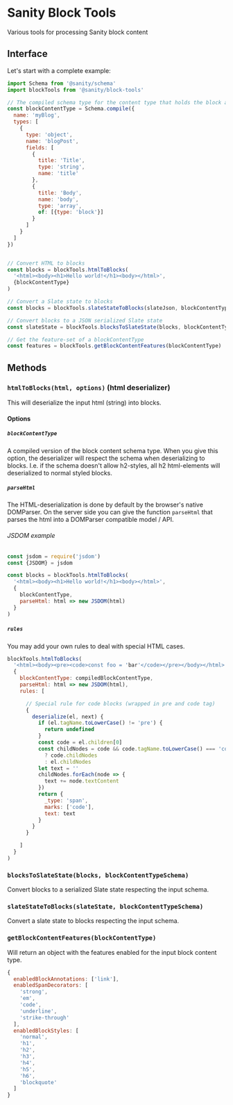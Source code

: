 # Sanity Block Tools

Various tools for processing Sanity block content

## Interface

Let's start with a complete example:

```js
import Schema from '@sanity/schema'
import blockTools from '@sanity/block-tools'

// The compiled schema type for the content type that holds the block array
const blockContentType = Schema.compile({
  name: 'myBlog',
  types: [
    {
      type: 'object',
      name: 'blogPost',
      fields: [
        {
          title: 'Title',
          type: 'string',
          name: 'title'
        },
        {
          title: 'Body',
          name: 'body',
          type: 'array',
          of: [{type: 'block'}]
        }
      ]
    }
  ]
})


// Convert HTML to blocks
const blocks = blockTools.htmlToBlocks(
  '<html><body><h1>Hello world!</h1><body></html>',
  {blockContentType}
)

// Convert a Slate state to blocks
const blocks = blockTools.slateStateToBlocks(slateJson, blockContentType)

// Convert blocks to a JSON serialized Slate state
const slateState = blockTools.blocksToSlateState(blocks, blockContentType)

// Get the feature-set of a blockContentType
const features = blockTools.getBlockContentFeatures(blockContentType)

```

## Methods

### ``htmlToBlocks(html, options)`` (html deserializer)

This will deserialize the input html (string) into blocks.

#### Options

##### ``blockContentType``

A compiled version of the block content schema type.
When you give this option, the deserializer will respect the schema when deserializing to blocks.
I.e. if the schema doesn't allow h2-styles, all h2 html-elements will deserialized to normal styled blocks.

##### ``parseHtml``
The HTML-deserialization is done by default by the browser's native DOMParser.
On the server side you can give the function ``parseHtml``
that parses the html into a DOMParser compatible model / API.


###### JSDOM example

```js
const jsdom = require('jsdom')
const {JSDOM} = jsdom

const blocks = blockTools.htmlToBlocks(
  '<html><body><h1>Hello world!</h1><body></html>',
  {
    blockContentType,
    parseHtml: html => new JSDOM(html)
  }
)


```

##### ``rules``

You may add your own rules to deal with special HTML cases.

```js
blockTools.htmlToBlocks(
  '<html><body><pre><code>const foo = 'bar'</code></pre></body></html>',
  {
    blockContentType: compiledBlockContentType,
    parseHtml: html => new JSDOM(html),
    rules: [

      // Special rule for code blocks (wrapped in pre and code tag)
      {
        deserialize(el, next) {
          if (el.tagName.toLowerCase() != 'pre') {
            return undefined
          }
          const code = el.children[0]
          const childNodes = code && code.tagName.toLowerCase() === 'code'
            ? code.childNodes
            : el.childNodes
          let text = ''
          childNodes.forEach(node => {
            text += node.textContent
          })
          return {
            _type: 'span',
            marks: ['code'],
            text: text
          }
        }
      }

    ]
  }
)

```

### ``blocksToSlateState(blocks, blockContentTypeSchema)``

Convert blocks to a serialized Slate state respecting the input schema.


### ``slateStateToBlocks(slateState, blockContentTypeSchema)``

Convert a slate state to blocks respecting the input schema.


### ``getBlockContentFeatures(blockContentType)``

Will return an object with the features enabled for the input block content type.

```js
{
  enabledBlockAnnotations: ['link'],
  enabledSpanDecorators: [
    'strong',
    'em',
    'code',
    'underline',
    'strike-through'
  ],
  enabledBlockStyles: [
    'normal',
    'h1',
    'h2',
    'h3',
    'h4',
    'h5',
    'h6',
    'blockquote'
  ]
}
```
